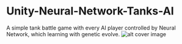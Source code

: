 # Unity-Neural-Network-Tanks-AI
A simple tank battle game with every AI player controlled by Neural Network, which learning with genetic evolve.
![alt cover image](https://raw.githubusercontent.com/SPINACHCEO/Unity-Neural-Network-Tanks-AI/cover.jpg)
